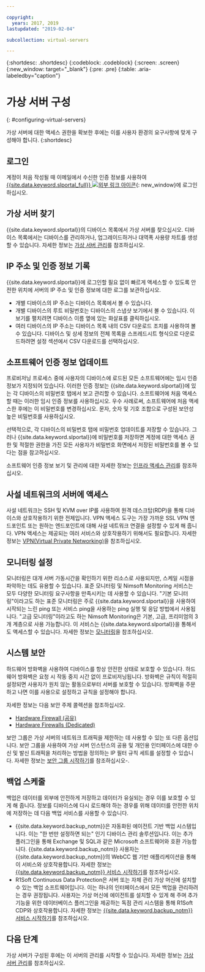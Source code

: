 ```yaml
---

copyright:
  years: 2017, 2019
lastupdated: "2019-02-04"

subcollection: virtual-servers

---
```


{:shortdesc: .shortdesc}
{:codeblock: .codeblock}
{:screen: .screen}
{:new_window: target="_blank"}
{:pre: .pre}
{:table: .aria-labeledby="caption"}


# 가상 서버 구성
{: #configuring-virtual-servers}

가상 서버에 대한 액세스 권한을 확보한 후에는 이를 사용자 환경의 요구사항에 맞게 구성해야 합니다.
{:shortdesc}

## 로그인
계정이 처음 작성될 때 이메일에서 수신한 인증 정보를 사용하여 [{{site.data.keyword.slportal_full}} ![외부 링크 아이콘](../icons/launch-glyph.svg "외부 링크 아이콘")](https://control.softlayer.com/){: new_window}에 로그인하십시오.

## 가상 서버 찾기
{{site.data.keyword.slportal}}의 디바이스 목록에서 가상 서버를 찾으십시오. 디바이스 목록에서는 디바이스를 관리하거나, 업그레이드하거나 대역폭 사용량 차트를 생성할 수 있습니다. 자세한 정보는 [가상 서버 관리](/docs/vsi?topic=virtual-servers-managing-virtual-servers)를 참조하십시오.

## IP 주소 및 인증 정보 기록
{{site.data.keyword.slportal}}에 로그인할 필요 없이 빠르게 액세스할 수 있도록 안전한 위치에 서버의 IP 주소 및 인증 정보에 대한 로그를 보관하십시오.
- 개별 디바이스의 IP 주소는 디바이스 목록에서 볼 수 있습니다.
- 개별 디바이스의 루트 비밀번호는 디바이스의 스냅샷 보기에서 볼 수 있습니다. 이 보기를 펼치려면 디바이스 이름 옆에 있는 화살표를 클릭하십시오.
- 여러 디바이스의 IP 주소는 디바이스 목록 내의 CSV 다운로드 조치를 사용하여 볼 수 있습니다. 디바이스 및 상세 정보의 전체 목록을 스프레드시트 형식으로 다운로드하려면 설정 섹션에서 CSV 다운로드를 선택하십시오.

## 소프트웨어 인증 정보 업데이트
프로비저닝 프로세스 중에 사용자의 디바이스에 로드된 모든 소프트웨어에는 임시 인증 정보가 지정되어 있습니다. 이러한 인증 정보는 {{site.data.keyword.slportal}}에 있는 각 디바이스의 비밀번호 탭에서 보고 관리할 수 있습니다. 소프트웨어에 처음 액세스할 때는 이러한 임시 인증 정보를 사용하십시오. 우수 사례로써, 소프트웨어에 처음 액세스한 후에는 이 비밀번호를 변경하십시오. 문자, 숫자 및 기호 조합으로 구성된 보안성 높은 비밀번호를 사용하십시오.

선택적으로, 각 디바이스의 비밀번호 탭에 비밀번호 업데이트를 저장할 수 있습니다. 그러나 {{site.data.keyword.slportal}}에 비밀번호를 저장하면 계정에 대한 액세스 권한 및 적절한 권한을 가진 모든 사용자가 비밀번호 화면에서 저장된 비밀번호를 볼 수 있다는 점을 참고하십시오.

소프트웨어 인증 정보 보기 및 관리에 대한 자세한 정보는 [인프라 액세스 관리](/docs/iam?topic=iam-mngclassicinfra)를 참조하십시오.

## 사설 네트워크의 서버에 액세스
사설 네트워크는 SSH 및 KVM over IP를 사용하여 원격 데스크탑(RDP)을 통해 디바이스와 상호작용하기 위한 전제입니다. VPN 액세스 도구는 가장 가까운 SSL VPN 엔드포인트 또는 원하는 엔드포인트에 대해 사설 네트워크 연결을 설정할 수 있게 해 줍니다. VPN 액세스는 제공되는 여러 서비스와 상호작용하기 위해서도 필요합니다. 자세한 정보는 [VPN(Virtual Private Networking)](/docs/infrastructure/iaas-vpn?topic=VPN-getting-started-with-virtual-private-networking-vpn-)을 참조하십시오.

## 모니터링 설정
모니터링은 대개 서버 가동시간을 확인하기 위한 리소스로 사용되지만, 스케일 시점을 파악하는 데도 유용할 수 있습니다. 표준 모니터링 및 Nimsoft Monitoring 서비스는 모두 다양한 모니터링 요구사항을 만족시키는 데 사용할 수 있습니다. "기본 모니터링"이라고도 하는 표준 모니터링은 주로 {{site.data.keyword.slportal}}을 사용하여 시작되는 느린 ping 또는 서비스 ping을 사용하는 ping 실행 및 응답 방법에서 사용됩니다. "고급 모니터링"이라고도 하는 Nimsoft Monitoring은 기본, 고급, 프리미엄의 3개 계층으로 사용 가능합니다. 이 서비스는 {{site.data.keyword.slportal}}을 통해서도 액세스할 수 있습니다. 자세한 정보는 [모니터링](/docs/infrastructure/SLmonitoring?topic=slmonitoring-monitoring)을 참조하십시오.

## 시스템 보안
하드웨어 방화벽을 사용하여 디바이스를 항상 안전한 상태로 보호할 수 있습니다. 하드웨어 방화벽은 요청 시 작동 중지 시간 없이 프로비저닝됩니다. 방화벽은 규칙이 적절히 설정되면 사용자가 원치 않는 활동으로부터 서버를 보호할 수 있습니다. 방화벽을 주문하고 나면 이를 사용으로 설정하고 규칙을 설정해야 합니다.

자세한 정보는 다음 보안 주제 콜렉션을 참조하십시오.

* [Hardware Firewall (공유)](/docs/infrastructure/hardware-firewall-shared?topic=hardware-firewall-shared-getting-started-with-hardware-firewall-shared)
* [Hardware Firewalls (Dedicated)](/docs/infrastructure/hardware-firewall-dedicated?topic=hardware-firewall-dedicated-getting-started-with-hardware-firewall-dedicated)

보안 그룹은 가상 서버의 네트워크 트래픽을 제한하는 데 사용할 수 있는 또 다른 옵션입니다. 보안 그룹을 사용하여 가상 서버 인스턴스의 공용 및 개인용 인터페이스에 대한 수신 및 발신 트래픽을 처리하는 방법을 정의하는 IP 필터 규칙 세트를 설정할 수 있습니다. 자세한 정보는 [보안 그룹 시작하기](/docs/infrastructure/security-groups?topic=security-groups-getting-started-with-security-groups)를 참조하십시오-.

## 백업 스케줄
백업은 데이터를 외부에 안전하게 저장하고 데이터가 유실되는 경우 이를 보호할 수 있게 해 줍니다. 정보를 디바이스에 다시 로드해야 하는 경우를 위해 데이터를 안전한 위치에 저장하는 데 다음 백업 서비스를 사용할 수 있습니다.

- {{site.data.keyword.backup_notm}}은 자동화된 에이전트 기반 백업 시스템입니다. 이는 "한 번만 설정하면 되는" 인기 디바이스 관리 솔루션입니다. 이는 추가 플러그인을 통해 Exchange 및 SQL과 같은 Microsoft 소프트웨어와 호환 가능합니다. {{site.data.keyword.backup_notm}} 사용자는 {{site.data.keyword.backup_notm}}의 WebCC 웹 기반 애플리케이션을 통해 이 서비스와 상호작용합니다. 자세한 정보는 [{{site.data.keyword.backup_notm}} 서비스 시작하기](/docs/infrastructure/Backup?topic=Backup-gettingstarted#gettingstarted)를 참조하십시오.
- R1Soft Continuous Data Protection은 서버 또는 자체 관리 가상 머신에 설치할 수 있는 백업 소프트웨어입니다. 이는 하나의 인터페이스에서 모든 백업을 관리하려는 경우 권장됩니다. 사용자는 가상 머신에 에이전트를 설치할 수 있게 해 주며 추가 기능을 위한 데이터베이스 플러그인을 제공하는 독점 관리 시스템을 통해 R1Soft CDP와 상호작용합니다. 자세한 정보는 [{{site.data.keyword.backup_notm}} 서비스 시작하기](/docs/infrastructure/Backup?topic=Backup-gettingstarted#gettingstarted)를 참조하십시오.

## 다음 단계
가상 서버가 구성된 후에는 이 서버의 관리를 시작할 수 있습니다. 자세한 정보는 [가상 서버 관리](/docs/vsi?topic=virtual-servers-managing-virtual-servers)를 참조하십시오.
